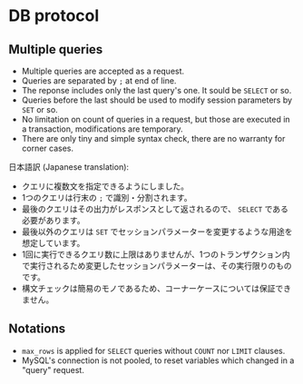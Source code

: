 # DB protocol

## Multiple queries

* Multiple queries are accepted as a request.
* Queries are separated by `;` at end of line.
* The reponse includes only the last query's one. It sould be `SELECT` or so.
* Queries before the last should be used to modify session parameters by `SET` or so.
* No limitation on count of queries in a request, but those are executed in a transaction, modifications are temporary.
* There are only tiny and simple syntax check, there are no warranty for corner cases.

日本語訳 (Japanese translation):

* クエリに複数文を指定できるようにしました。
* 1つのクエリは行末の `;` で識別・分割されます。
* 最後のクエリはその出力がレスポンスとして返されるので、 `SELECT` である必要があります。
* 最後以外のクエリは `SET` でセッションパラメーターを変更するような用途を想定しています。
* 1回に実行できるクエリ数に上限はありませんが、1つのトランザクション内で実行されるため変更したセッションパラメーターは、その実行限りのものです。
* 構文チェックは簡易のモノであるため、コーナーケースについては保証できません。

## Notations

* `max_rows` is applied for `SELECT` queries without `COUNT` nor `LIMIT` clauses.
* MySQL's connection is not pooled, to reset variables which changed in a "query" request.
